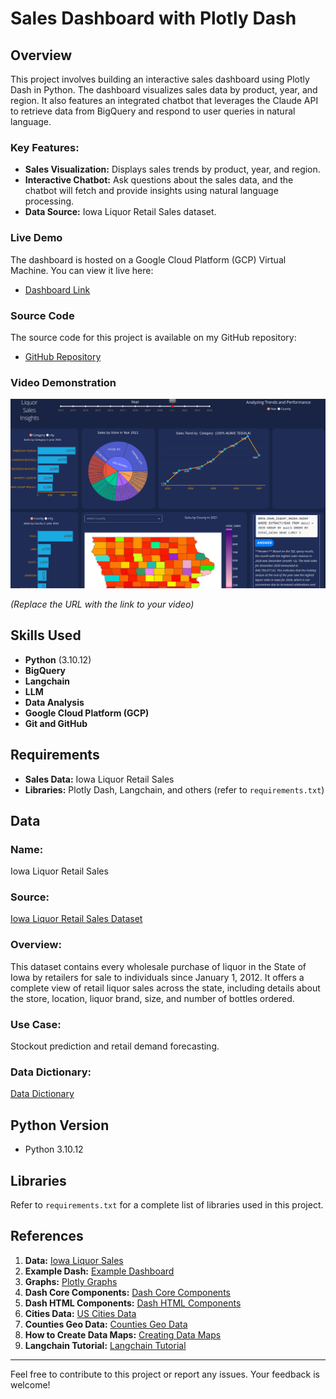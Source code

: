 # Sales Dashboard with Plotly Dash

## Overview

This project involves building an interactive sales dashboard using Plotly Dash in Python. The dashboard visualizes sales data by product, year, and region. It also features an integrated chatbot that leverages the Claude API to retrieve data from BigQuery and respond to user queries in natural language.

### Key Features:
- **Sales Visualization:** Displays sales trends by product, year, and region.
- **Interactive Chatbot:** Ask questions about the sales data, and the chatbot will fetch and provide insights using natural language processing.
- **Data Source:** Iowa Liquor Retail Sales dataset.

### Live Demo
The dashboard is hosted on a Google Cloud Platform (GCP) Virtual Machine. You can view it live here:
- [Dashboard Link](http://104.197.202.155:8080/)

### Source Code
The source code for this project is available on my GitHub repository:
- [GitHub Repository](https://github.com/RicmwasData/plotly-dash-llm)

### Video Demonstration

[![Watch the video](plotlydash.png)](https://youtu.be/w2r_2F1C2gY)


*(Replace the URL with the link to your video)*

## Skills Used
- **Python** (3.10.12)
- **BigQuery**
- **Langchain**
- **LLM**
- **Data Analysis**
- **Google Cloud Platform (GCP)**
- **Git and GitHub**

## Requirements
- **Sales Data:** Iowa Liquor Retail Sales
- **Libraries:** Plotly Dash, Langchain, and others (refer to `requirements.txt`)

## Data

### Name:
Iowa Liquor Retail Sales

### Source:
[Iowa Liquor Retail Sales Dataset](https://console.cloud.google.com/marketplace/product/iowa-department-of-commerce/iowa-liquor-sales?project=stalwart-elixir-301510)

### Overview:
This dataset contains every wholesale purchase of liquor in the State of Iowa by retailers for sale to individuals since January 1, 2012. It offers a complete view of retail liquor sales across the state, including details about the store, location, liquor brand, size, and number of bottles ordered.

### Use Case:
Stockout prediction and retail demand forecasting.

### Data Dictionary:
[Data Dictionary](https://data.iowa.gov/Sales-Distribution/Iowa-Liquor-Sales/m3tr-qhgy/about_data)

## Python Version
- Python 3.10.12

## Libraries
Refer to `requirements.txt` for a complete list of libraries used in this project.

## References
1. **Data:** [Iowa Liquor Sales](https://console.cloud.google.com/marketplace/product/iowa-department-of-commerce/iowa-liquor-sales?project=stalwart-elixir-301510)
2. **Example Dash:** [Example Dashboard](https://wasmdash.vercel.app/)
3. **Graphs:** [Plotly Graphs](https://plotly.com/python/?_gl=1*bxn979*_gcl_au*MTg1Nzc0NTAwMy4xNzIyMzk3OTk0*_ga*MjY0MTc1MzQyLjE3MjIzOTc5OTU.*_ga_6G7EE0JNSC*MTcyMjU4NTg2My40LjEuMTcyMjU4Nzc2MC42MC4wLjA.)
4. **Dash Core Components:** [Dash Core Components](https://dash.plotly.com/dash-core-components)
5. **Dash HTML Components:** [Dash HTML Components](https://dash.plotly.com/dash-html-components)
6. **Cities Data:** [US Cities Data](https://simplemaps.com/data/us-cities)
7. **Counties Geo Data:** [Counties Geo Data](https://www2.census.gov/geo/tiger/GENZ2018/shp/cb_2018_us_county_500k.zip)
8. **How to Create Data Maps:** [Creating Data Maps](https://dev.to/oscarleo/how-to-create-data-maps-of-the-united-states-with-matplotlib-p9i)
9. **Langchain Tutorial:** [Langchain Tutorial](https://alejandro-ao.com/chat-with-mysql-using-python-and-langchain/)

---

Feel free to contribute to this project or report any issues. Your feedback is welcome!
